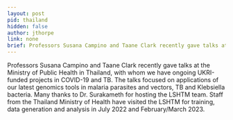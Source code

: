 ```yaml
---
layout: post
pid: thailand
hidden: false
author: jthorpe
link: none
brief: Professors Susana Campino and Taane Clark recently gave talks at the Ministry of Public Health in Thailand, with whom we have ongoing UKRI-funded projects in COVID-19 and TB. The talks focused on applications of our latest genomics tools in malaria parasites and vectors, TB and Klebsiella bacteria. Many thanks to Dr. Surakameth for hosting the LSHTM team. Staff from the Thailand Ministry of Health have visited the LSHTM for training, data generation and analysis in July 2022 and February/March 2023.   
---
```


Professors Susana Campino and Taane Clark recently gave talks at the Ministry of Public Health in Thailand, with whom we have ongoing UKRI-funded projects in COVID-19 and TB. The talks focused on applications of our latest genomics tools in malaria parasites and vectors, TB and Klebsiella bacteria. 
Many thanks to Dr. Surakameth for hosting the LSHTM team. Staff from the Thailand Ministry of Health have visited the LSHTM for training, data generation and analysis in July 2022 and February/March 2023.   
